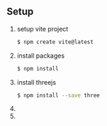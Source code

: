## Setup

1. setup vite project
   ```bash
   $ npm create vite@latest
   ```
2. install packages
   ```bash
   $ npm install
   ```
3. install threejs
   ```bash
   $ npm install --save three
   ```
4.
5.
